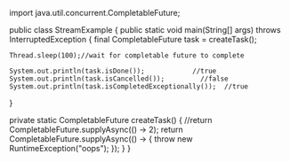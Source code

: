 import java.util.concurrent.CompletableFuture;

public class StreamExample {
  public static void main(String[] args) throws InterruptedException {
    final CompletableFuture<Integer> task = createTask();

    Thread.sleep(100);//wait for completable future to complete

    System.out.println(task.isDone());            //true
    System.out.println(task.isCancelled());         //false
    System.out.println(task.isCompletedExceptionally());  //true
  }

  private static CompletableFuture<Integer> createTask() {
    //return CompletableFuture.supplyAsync(() -> 2);
    return CompletableFuture.supplyAsync(() -> { throw new RuntimeException("oops"); });
  }
}

